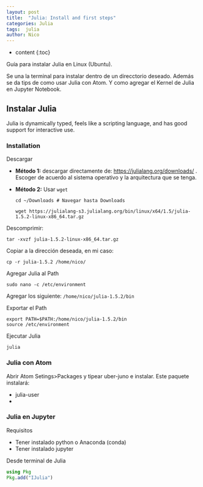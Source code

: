 ```yaml
---
layout: post
title:  "Julia: Install and first steps"
categories: Julia
tags:  julia
author: Nico
---
```

* content
{:toc}

Guía para instalar Julia en Linux (Ubuntu).

Se una la terminal para instalar dentro de un direcctorio deseado.
Además se da tips de como usar Julia con Atom. Y como agregar el Kernel de Julia en Jupyter Notebook.




## Instalar Julia

Julia is dynamically typed, feels like a scripting language, and has good support for interactive use.

### Installation

Descargar

- **Método 1:** descargar directamente de: https://julialang.org/downloads/ . Escoger de acuerdo al sistema operativo y la arquitectura que se tenga.

- **Método 2:** Usar `wget`

  ```
  cd ~/Downloads # Navegar hasta Downloads
  ```

  ```
  wget https://julialang-s3.julialang.org/bin/linux/x64/1.5/julia-1.5.2-linux-x86_64.tar.gz
  ```

Descomprimir:

```
tar -xvzf julia-1.5.2-linux-x86_64.tar.gz
```

Copiar a la dirección deseada, en mi caso:

```
cp -r julia-1.5.2 /home/nico/
```

Agregar Julia al Path

```
sudo nano -c /etc/environment
```

Agregar los siguiente: `/home/nico/julia-1.5.2/bin`

Exportar el Path

```
export PATH=$PATH:/home/nico/julia-1.5.2/bin
source /etc/environment
```

Ejecutar Julia

```
julia
```

### Julia con Atom

Abrir Atom Setings>Packages y tipear uber-juno e instalar. Este paquete instalará:

- julia-user
-

### Julia en Jupyter

Requisitos

- Tener instalado python o Anaconda (conda)
- Tener instalado jupyter

Desde terminal de Julia

```julia
using Pkg
Pkg.add("IJulia")
```
